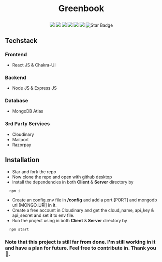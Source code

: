 # <p align="center">Greenbook

<p align="center">
<img src=https://badges.frapsoft.com/os/v2/open-source.svg?v"/>
<img src=https://visitor-badge.glitch.me/badge?page_id=bishnudev1.greenbook"/>
<img src="https://img.shields.io/github/license/bishnudev1/greenbook"/>
<img src="https://img.shields.io/github/stars/bishnudev1/greenbook"/>
<img src="https://img.shields.io/github/forks/bishnudev1/greenbook"/>
<img src="https://img.shields.io/badge/Contributors-Welcome-orange"/>
<img src="https://img.shields.io/static/v1?label=%F0%9F%8C%9F&message=If%20Useful&style=style=flat&color=BC4E99" alt="Star Badge"/>
</p>

## Techstack
### Frontend
- React JS & Chakra-UI

### Backend
- Node JS & Express JS

### Database
- MongoDB Atlas

### 3rd Party Services
- Cloudinary
- Mailport
- Razorpay

## Installation
- Star and fork the repo
- Now clone the repo and open with github desktop
- Install the dependencies in both <b>Client</b> & <b>Server</b> directory by
```bash
  npm i
```
- Create an config.env file in <b>/config</b> and add a port [PORT] and mongodb url [MONGO_URI] in it.
- Create a free account in Cloudinary and get the cloud_name, api_key & api_secret and set it to env file.
- Run the project using in both <b>Client</b> & <b>Server</b> directory by 
```bash
  npm start
```


### Note that this project is still far from done. I'm still working in it and have a plan for future. Feel free to contribute in. Thank you 🙂.
